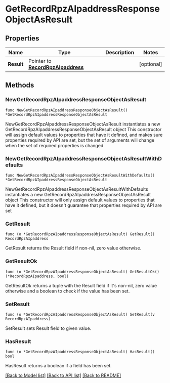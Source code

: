 # GetRecordRpzAIpaddressResponseObjectAsResult

## Properties

Name | Type | Description | Notes
------------ | ------------- | ------------- | -------------
**Result** | Pointer to [**RecordRpzAIpaddress**](RecordRpzAIpaddress.md) |  | [optional] 

## Methods

### NewGetRecordRpzAIpaddressResponseObjectAsResult

`func NewGetRecordRpzAIpaddressResponseObjectAsResult() *GetRecordRpzAIpaddressResponseObjectAsResult`

NewGetRecordRpzAIpaddressResponseObjectAsResult instantiates a new GetRecordRpzAIpaddressResponseObjectAsResult object
This constructor will assign default values to properties that have it defined,
and makes sure properties required by API are set, but the set of arguments
will change when the set of required properties is changed

### NewGetRecordRpzAIpaddressResponseObjectAsResultWithDefaults

`func NewGetRecordRpzAIpaddressResponseObjectAsResultWithDefaults() *GetRecordRpzAIpaddressResponseObjectAsResult`

NewGetRecordRpzAIpaddressResponseObjectAsResultWithDefaults instantiates a new GetRecordRpzAIpaddressResponseObjectAsResult object
This constructor will only assign default values to properties that have it defined,
but it doesn't guarantee that properties required by API are set

### GetResult

`func (o *GetRecordRpzAIpaddressResponseObjectAsResult) GetResult() RecordRpzAIpaddress`

GetResult returns the Result field if non-nil, zero value otherwise.

### GetResultOk

`func (o *GetRecordRpzAIpaddressResponseObjectAsResult) GetResultOk() (*RecordRpzAIpaddress, bool)`

GetResultOk returns a tuple with the Result field if it's non-nil, zero value otherwise
and a boolean to check if the value has been set.

### SetResult

`func (o *GetRecordRpzAIpaddressResponseObjectAsResult) SetResult(v RecordRpzAIpaddress)`

SetResult sets Result field to given value.

### HasResult

`func (o *GetRecordRpzAIpaddressResponseObjectAsResult) HasResult() bool`

HasResult returns a boolean if a field has been set.


[[Back to Model list]](../README.md#documentation-for-models) [[Back to API list]](../README.md#documentation-for-api-endpoints) [[Back to README]](../README.md)


